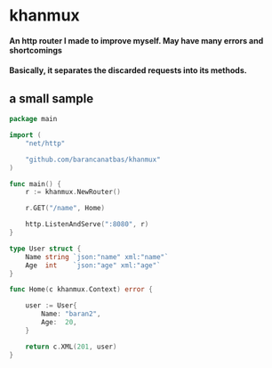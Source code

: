 # khanmux

#### An http router I made to improve myself. May have many errors and shortcomings
#### Basically, it separates the discarded requests into its methods.

## a small sample

```go
package main

import (
	"net/http"

	"github.com/barancanatbas/khanmux"
)

func main() {
	r := khanmux.NewRouter()

	r.GET("/name", Home)

	http.ListenAndServe(":8080", r)
}

type User struct {
	Name string `json:"name" xml:"name"`
	Age  int    `json:"age" xml:"age"`
}

func Home(c khanmux.Context) error {

	user := User{
		Name: "baran2",
		Age:  20,
	}

	return c.XML(201, user)
}

```
